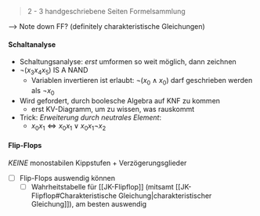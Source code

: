 > 2 - 3 handgeschriebene Seiten Formelsammlung

--> Note down FF? (definitely charakteristische Gleichungen)

#### Schaltanalyse
- Schaltungsanalyse: _erst_ umformen so weit möglich, dann zeichnen
- $\lnot(x_3x_4x_5)$ IS A NAND
	- Variablen invertieren ist erlaubt: $\lnot(x_{0}\land x_{0})$ darf geschrieben werden als $\lnot x_{0}$ 
- Wird gefordert, durch boolesche Algebra auf KNF zu kommen
	- erst KV-Diagramm, um zu wissen, was rauskommt
- Trick: _Erweiterung durch neutrales Element_:
	- $x_{0}x_{1} \Leftrightarrow x_{0}x_{1} \lor x_{0}x_{1}\lnot x_{2}$   

#### Flip-Flops
_KEINE_ monostabilen Kippstufen + Verzögerungsglieder
- [ ] Flip-Flops auswendig können
	- [ ] Wahrheitstabelle für [[JK-Flipflop]] (mitsamt [[JK-Flipflop#Charakteristische Gleichung|charakteristischer Gleichung]]), am besten auswendig